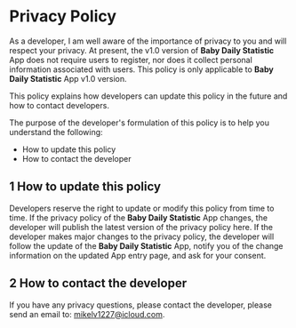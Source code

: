 #  Privacy Policy

As a developer, I am well aware of the importance of privacy to you and will respect your privacy. At present, the v1.0 version of **Baby Daily Statistic** App does not require users to register, nor does it collect personal information associated with users. This policy is only applicable to **Baby Daily Statistic** App v1.0 version.

This policy explains how developers can update this policy in the future and how to contact developers.

The purpose of the developer's formulation of this policy is to help you understand the following:     
+ How to update this policy
+ How to contact the developer      

## 1 How to update this policy
Developers reserve the right to update or modify this policy from time to time. If the privacy policy of the **Baby Daily Statistic** App changes, the developer will publish the latest version of the privacy policy here.
If the developer makes major changes to the privacy policy, the developer will follow the update of the **Baby Daily Statistic** App, notify you of the change information on the updated App entry page, and ask for your consent.

## 2 How to contact the developer
If you have any privacy questions, please contact the developer, please send an email to: <mikelv1227@icloud.com>.
